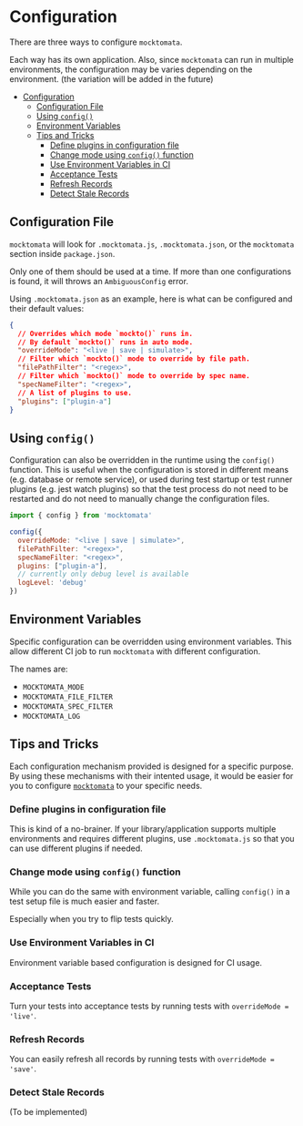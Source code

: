 # Configuration

There are three ways to configure `mocktomata`.

Each way has its own application.
Also, since `mocktomata` can run in multiple environments,
the configuration may be varies depending on the environment.
(the variation will be added in the future)

- [Configuration](#configuration)
  - [Configuration File](#configuration-file)
  - [Using `config()`](#using-config)
  - [Environment Variables](#environment-variables)
  - [Tips and Tricks](#tips-and-tricks)
    - [Define plugins in configuration file](#define-plugins-in-configuration-file)
    - [Change mode using `config()` function](#change-mode-using-config-function)
    - [Use Environment Variables in CI](#use-environment-variables-in-ci)
    - [Acceptance Tests](#acceptance-tests)
    - [Refresh Records](#refresh-records)
    - [Detect Stale Records](#detect-stale-records)

## Configuration File

`mocktomata` will look for `.mocktomata.js`, `.mocktomata.json`, or the `mocktomata` section inside `package.json`.

Only one of them should be used at a time.
If more than one configurations is found,
it will throws an `AmbiguousConfig` error.

Using `.mocktomata.json` as an example,
here is what can be configured and their default values:

```json
{
  // Overrides which mode `mockto()` runs in.
  // By default `mockto()` runs in auto mode.
  "overrideMode": "<live | save | simulate>",
  // Filter which `mockto()` mode to override by file path.
  "filePathFilter": "<regex>",
  // Filter which `mockto()` mode to override by spec name.
  "specNameFilter": "<regex>",
  // A list of plugins to use.
  "plugins": ["plugin-a"]
}
```

## Using `config()`

Configuration can also be overridden in the runtime using the `config()` function.
This is useful when the configuration is stored in different means (e.g. database or remote service),
or used during test startup or test runner plugins (e.g. jest watch plugins) so that the test process do not need to be restarted and do not need to manually change the configuration files.

```js
import { config } from 'mocktomata'

config({
  overrideMode: "<live | save | simulate>",
  filePathFilter: "<regex>",
  specNameFilter: "<regex>",
  plugins: ["plugin-a"],
  // currently only debug level is available
  logLevel: 'debug'
})
```

## Environment Variables

Specific configuration can be overridden using environment variables.
This allow different CI job to run `mocktomata` with different configuration.

The names are:

- `MOCKTOMATA_MODE`
- `MOCKTOMATA_FILE_FILTER`
- `MOCKTOMATA_SPEC_FILTER`
- `MOCKTOMATA_LOG`

## Tips and Tricks

Each configuration mechanism provided is designed for a specific purpose.
By using these mechanisms with their intented usage,
it would be easier for you to configure [`mocktomata`](../README.md) to your specific needs.

### Define plugins in configuration file

This is kind of a no-brainer.
If your library/application supports multiple environments and requires different plugins,
use `.mocktomata.js` so that you can use different plugins if needed.

### Change mode using `config()` function

While you can do the same with environment variable,
calling `config()` in a test setup file is much easier and faster.

Especially when you try to flip tests quickly.

### Use Environment Variables in CI

Environment variable based configuration is designed for CI usage.

### Acceptance Tests

Turn your tests into acceptance tests by running tests with `overrideMode = 'live'`.

### Refresh Records

You can easily refresh all records by running tests with `overrideMode = 'save'`.

### Detect Stale Records

(To be implemented)
